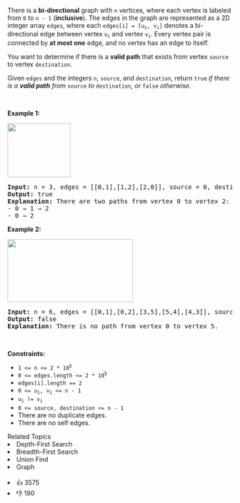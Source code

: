 <p>There is a <strong>bi-directional</strong> graph with <code>n</code> vertices, where each vertex is labeled from <code>0</code> to <code>n - 1</code> (<strong>inclusive</strong>). The edges in the graph are represented as a 2D integer array <code>edges</code>, where each <code>edges[i] = [u<sub>i</sub>, v<sub>i</sub>]</code> denotes a bi-directional edge between vertex <code>u<sub>i</sub></code> and vertex <code>v<sub>i</sub></code>. Every vertex pair is connected by <strong>at most one</strong> edge, and no vertex has an edge to itself.</p>

<p>You want to determine if there is a <strong>valid path</strong> that exists from vertex <code>source</code> to vertex <code>destination</code>.</p>

<p>Given <code>edges</code> and the integers <code>n</code>, <code>source</code>, and <code>destination</code>, return <code>true</code><em> if there is a <strong>valid path</strong> from </em><code>source</code><em> to </em><code>destination</code><em>, or </em><code>false</code><em> otherwise</em><em>.</em></p>

<p>&nbsp;</p> 
<p><strong class="example">Example 1:</strong></p> 
<img alt="" src="https://assets.leetcode.com/uploads/2021/08/14/validpath-ex1.png" style="width: 141px; height: 121px;" /> 
<pre>
<strong>Input:</strong> n = 3, edges = [[0,1],[1,2],[2,0]], source = 0, destination = 2
<strong>Output:</strong> true
<strong>Explanation:</strong> There are two paths from vertex 0 to vertex 2:
- 0 → 1 → 2
- 0 → 2
</pre>

<p><strong class="example">Example 2:</strong></p> 
<img alt="" src="https://assets.leetcode.com/uploads/2021/08/14/validpath-ex2.png" style="width: 281px; height: 141px;" /> 
<pre>
<strong>Input:</strong> n = 6, edges = [[0,1],[0,2],[3,5],[5,4],[4,3]], source = 0, destination = 5
<strong>Output:</strong> false
<strong>Explanation:</strong> There is no path from vertex 0 to vertex 5.
</pre>

<p>&nbsp;</p> 
<p><strong>Constraints:</strong></p>

<ul> 
 <li><code>1 &lt;= n &lt;= 2 * 10<sup>5</sup></code></li> 
 <li><code>0 &lt;= edges.length &lt;= 2 * 10<sup>5</sup></code></li> 
 <li><code>edges[i].length == 2</code></li> 
 <li><code>0 &lt;= u<sub>i</sub>, v<sub>i</sub> &lt;= n - 1</code></li> 
 <li><code>u<sub>i</sub> != v<sub>i</sub></code></li> 
 <li><code>0 &lt;= source, destination &lt;= n - 1</code></li> 
 <li>There are no duplicate edges.</li> 
 <li>There are no self edges.</li> 
</ul>

<div><div>Related Topics</div><div><li>Depth-First Search</li><li>Breadth-First Search</li><li>Union Find</li><li>Graph</li></div></div><br><div><li>👍 3575</li><li>👎 190</li></div>